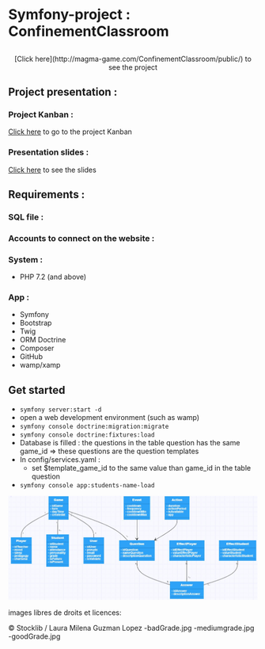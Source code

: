 # Symfony-project : ConfinementClassroom

##
<p align="center">[Click here](http://magma-game.com/ConfinementClassroom/public/) to see the project</p>

## Project presentation :

### Project Kanban :
[Click here](https://github.com/Zerui-WANG/Symfony-project/projects/1) to go to the project Kanban

### Presentation slides :
[Click here](https://github.com/Zerui-WANG/Symfony-project/blob/develop/presentation_slides.pdf) to see the slides

## Requirements :

### SQL file :

### Accounts to connect on the website :

### System : 
- PHP 7.2 (and above)

### App : 
- Symfony
- Bootstrap
- Twig
- ORM Doctrine
- Composer
- GitHub
- wamp/xamp

## Get started
- `symfony server:start -d`
- open a web development environment (such as wamp)
- `symfony console doctrine:migration:migrate`
- `symfony console doctrine:fixtures:load`
- Database is filled : the questions in the table question has the same game_id => these questions are the question templates
- In config/services.yaml : 
    - set $template_game_id to the same value than game_id in the table question 
- `symfony console app:students-name-load`

![Alt text](./diagrammeDeClasse.JPG)

images libres de droits et licences:

© Stocklib / Laura Milena Guzman Lopez
-badGrade.jpg
-mediumgrade.jpg
-goodGrade.jpg
